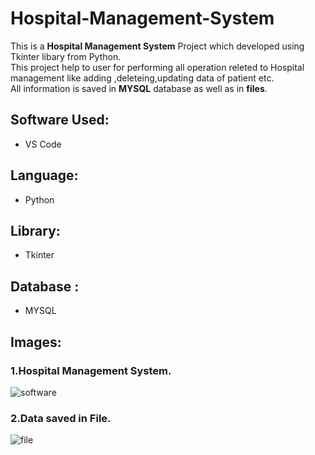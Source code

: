 # Hospital-Management-System
This is a **Hospital Management System** Project which developed using Tkinter libary from Python.  
This project help to user for performing all operation releted to Hospital management like adding ,deleteing,updating data of patient etc.  
All information is saved in **MYSQL** database as well as in **files**.
## Software Used:
* VS Code
## Language:
* Python
## Library:
* Tkinter
## Database :
* MYSQL
## Images:
### 1.Hospital Management System.
![software]()
### 2.Data saved in File.
![file]()


